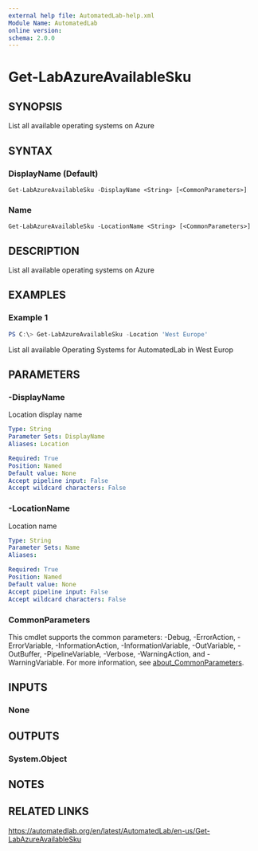 ```yaml
---
external help file: AutomatedLab-help.xml
Module Name: AutomatedLab
online version:
schema: 2.0.0
---
```


# Get-LabAzureAvailableSku

## SYNOPSIS
List all available operating systems on Azure

## SYNTAX

### DisplayName (Default)
```
Get-LabAzureAvailableSku -DisplayName <String> [<CommonParameters>]
```

### Name
```
Get-LabAzureAvailableSku -LocationName <String> [<CommonParameters>]
```

## DESCRIPTION
List all available operating systems on Azure

## EXAMPLES

### Example 1
```powershell
PS C:\> Get-LabAzureAvailableSku -Location 'West Europe'
```

List all available Operating Systems for AutomatedLab in West Europ

## PARAMETERS

### -DisplayName
Location display name

```yaml
Type: String
Parameter Sets: DisplayName
Aliases: Location

Required: True
Position: Named
Default value: None
Accept pipeline input: False
Accept wildcard characters: False
```

### -LocationName
Location name

```yaml
Type: String
Parameter Sets: Name
Aliases:

Required: True
Position: Named
Default value: None
Accept pipeline input: False
Accept wildcard characters: False
```

### CommonParameters
This cmdlet supports the common parameters: -Debug, -ErrorAction, -ErrorVariable, -InformationAction, -InformationVariable, -OutVariable, -OutBuffer, -PipelineVariable, -Verbose, -WarningAction, and -WarningVariable. For more information, see [about_CommonParameters](http://go.microsoft.com/fwlink/?LinkID=113216).

## INPUTS

### None
## OUTPUTS

### System.Object
## NOTES

## RELATED LINKS
https://automatedlab.org/en/latest/AutomatedLab/en-us/Get-LabAzureAvailableSku

